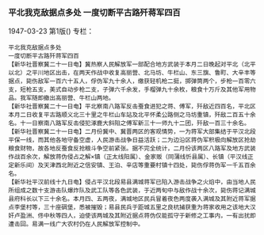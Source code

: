 ### 平北我克敌据点多处  一度切断平古路歼蒋军四百

1947-03-23
第1版()
专栏：

    平北我克敌据点多处
    一度切断平古路歼蒋军四百
    【新华社晋察冀二十一日电】冀热察人民解放军一部配合地方武装于本月二日晚起对平北（北平以北）之平川地区出击，在两天作战中收复高丽营、北马坊、牛栏山、东三旗、鲁町、大辛丰等据点，毙伤敌军一百六十五人，俘伪军九十余人，缴获轻机枪二挺，掷弹筒两个，步枪一百零六支，短枪五支，美式自动步枪二支，子弹六千余发，手榴弹九十余枚，粮食十万斤及其他军用物品。我军随即撤出高丽营、牛栏山两地。
    【新华社晋察冀二十一日电】平北察南八路军反击蚕食进犯之蒋、傅军，歼敌近四百名，平北区本月二日收复平古路顺义北三十里之牛栏山车站及北平怀柔公路侧之马坊重镇，歼敌二百五十余名。十一日察南八路军反击侵犯涿鹿大斜阳之傅军新三十一师九十二团，歼敌一百三十余名。
    【新华社晋察冀二十一日电】二月份冀中、冀晋两区的客观情势，一为蒋军大部集结于平汉北段平保一线，而其他各地守备空虚，人民游击战争日益活跃；二为边沿区蒋伪军积极向解放区抢劫粮食财物，故各地反蚕食反抢粮斗争空前紧张。据不完全统计，二月份该两区八路军及地方武装作战百余次，解放蒋伪侵占之解×镇（正太线阳属）、金家贩（同蒲线忻县属）、长镇（平汉线正定新乐间）及天津西北附近之信安镇、王泊、辛店等重要村镇十四处，毙伤俘蒋伪军一千五百余名。
    【新华社平汉前线十九日电】侵占平汉北段易县满城蒋军已陷入游击战争之火焰中，由当地人民所组成之数十支游击队爆炸队及武工队等各色武装，于近两旬中与敌作战十余次，毙伤蒋记满城县府科长以下三十余名。本月四、五两夜，满城地区民兵冒着夜色两度袭入满城及其附近蒋军据点李堡村等，三十座碉堡，悉被摧毁；易县民兵于距城五里之良杭捕获重为蒋家收用之该地大汉奸卢盈洲、佟中秋等四人，迫使该两城及其附近据点蒋伪仅能孤守于新修之工事内，一有出扰即遭击回。易满一线广大农村仍在人民解放军控制中。
